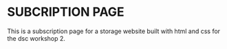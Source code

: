 # SUBCRIPTION PAGE

This is a subscription page for a storage website built with html and css for the dsc workshop 2.
